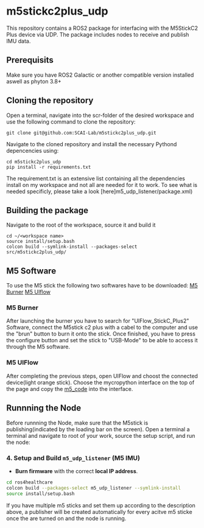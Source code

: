 # m5stickc2plus_udp
This repository contains a ROS2 package for interfacing with the M5StickC2 Plus device via UDP. The package includes nodes to receive and publish IMU data.
## Prerequisits 
Make sure you have ROS2 Galactic or another compatible version installed aswell as phyton 3.8+

## Cloning the repository
Open a terminal, navigate into the scr-folder of the desired workspace and use the following command to clone the repository: 

```
git clone git@github.com:SCAI-Lab/m5stickc2plus_udp.git

```

Navigate to the cloned repository and install the necessary Pythond depencencies using:

```
cd m5stickc2plus_udp
pip install -r requirements.txt

```
The requirement.txt is an extensive list containing all the dependencies install on my workspace and not all are needed for it to work. To see what is needed specificly, please take a look [here]m5_udp_listener/package.xml) 

## Building the package 
Navigate to the root of the workspace, source it and build it 
```
cd ~/<workspace name>
source install/setup.bash
colcon build --symlink-install --packages-select src/m5stickc2plus_udp/

```

## M5 Software 
To use the M5 stick the following two softwares have to be downloaded: 
[M5 Burner](https://docs.m5stack.com/en/uiflow/m5burner/intro)
[M5 UIflow](https://docs.m5stack.com/en/uiflow/uiflow_desktop)

### M5 Burner 
After launching the burner you have to search for "UIFlow_StickC_Plus2" Software, connect the M5stick c2 plus with a cabel to the computer and use the "brun" button to burn it onto the stick. Once finished, you have to press the configure button and set the stick to "USB-Mode" to be able to access it through the M5 software.

### M5 UIFlow
After completing the previous steps, open UIFlow and choost the connected device(light orange stick). Choose the mycropython interface on the top of the page and copy the [m5_code](m5_udp_listener/m5_udp_listener/m5_code.py) into the interface. 

## Runnning the Node 
Before runnning the Node, make sure that the M5stick is publishing(indicated by the loading bar on the screen). Open a terminal a terminal and navigate to root of your work, source the setup script, and run the node:


### **4. Setup and Build `m5_udp_listener` (M5 IMU)**
- **Burn firmware** with the correct **local IP address**.
```bash
cd ros4healthcare
colcon build --packages-select m5_udp_listener --symlink-install
source install/setup.bash
```


If you have multiple m5 sticks and set them up according to the description above, a publisher will be created automatically for every acitve m5 sticke once the are turned on and the node is running.

